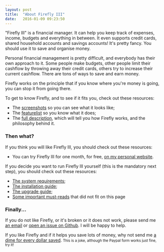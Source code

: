 ```yaml
---
layout: post
title:  "About Firefly III"
date:   2016-01-09 09:23:50
---
```


"Firefly III" is a financial manager. It can help you keep track of expenses, income, budgets and everything in between. It even supports credit cards, shared 
household accounts and savings accounts! It's pretty fancy. You should use it to save and organise money.
 
Personal financial management is pretty difficult, and everybody has their own approach to it. Some people
make budgets, other people limit their cashflow by throwing away their credit cards, others try to increase
their current cashflow. There are tons of ways to save and earn money.

Firefly works on the principle that if you know where you're money is going, you can stop it from going there.

To get to know Firefly, and to see if it fits you, check out these resources:

- The [screenshots](screenshots/) so you can see what it looks like;
- The [featurelist](features/) so you know what it does; 
- The [full description](description/), which will tell you how Firefly works,
and the philosophy behind it.

### Then what?

If you think you will like Firefly III, you should check out these resources:

- You can try Firefly III for one month, for free, [on my personal website](try-firefly-iii/).

If you decide you want to run Firefly III yourself (this is the mandatory next step), you should check out these resources:

- [The system requirements](system-requirements/);
- [The installation guide](installation-guide/);
- [The upgrade guide](upgrade-guide/);
- [Some important must-reads](must-reads/) that did not fit on this page


### Finally...

If you do not like Firefly, or it's broken or it does not work, please send me [an email](mailto:thegrumpydictator@gmail.com) or [open an issue on Github](https://github.com/JC5/firefly-iii/issues/new). I will be happy to help.

If you like Firefly and if it helps you save lots of money, why not send me [a dime for every dollar saved](https://www.paypal.com/cgi-bin/webscr?cmd=_donations&business=2ZMV952UUSCLU&lc=NL&item_name=Development%20of%20Firefly&currency_code=EUR&bn=PP%2dDonationsBF%3abtn_donate_SM%2egif%3aNonHosted). <small>This is a joke, although the Paypal form works just fine, try it!</small>